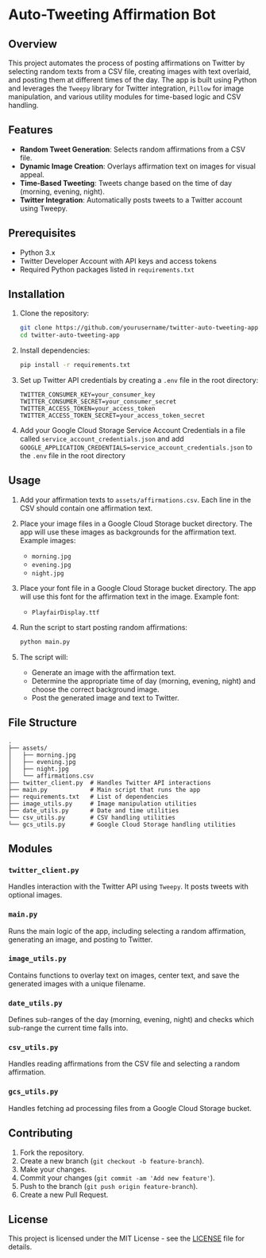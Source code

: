# Auto-Tweeting Affirmation Bot

## Overview

This project automates the process of posting affirmations on Twitter by selecting random texts from a CSV file, creating images with text overlaid, and posting them at different times of the day. The app is built using Python and leverages the `Tweepy` library for Twitter integration, `Pillow` for image manipulation, and various utility modules for time-based logic and CSV handling.

## Features

- **Random Tweet Generation**: Selects random affirmations from a CSV file.
- **Dynamic Image Creation**: Overlays affirmation text on images for visual appeal.
- **Time-Based Tweeting**: Tweets change based on the time of day (morning, evening, night).
- **Twitter Integration**: Automatically posts tweets to a Twitter account using Tweepy.

## Prerequisites

- Python 3.x
- Twitter Developer Account with API keys and access tokens
- Required Python packages listed in `requirements.txt`

## Installation

1. Clone the repository:

   ```bash
   git clone https://github.com/yourusername/twitter-auto-tweeting-app.git
   cd twitter-auto-tweeting-app
   ```

2. Install dependencies:

   ```bash
   pip install -r requirements.txt
   ```

3. Set up Twitter API credentials by creating a `.env` file in the root directory:

   ```env
   TWITTER_CONSUMER_KEY=your_consumer_key
   TWITTER_CONSUMER_SECRET=your_consumer_secret
   TWITTER_ACCESS_TOKEN=your_access_token
   TWITTER_ACCESS_TOKEN_SECRET=your_access_token_secret
   ```


4. Add your Google Cloud Storage Service Account Credentials in a file called `service_account_credentials.json` and add `GOOGLE_APPLICATION_CREDENTIALS=service_account_credentials.json` to the `.env` file in the root directory

## Usage

1. Add your affirmation texts to `assets/affirmations.csv`. Each line in the CSV should contain one affirmation text.

2. Place your image files in a Google Cloud Storage bucket directory. The app will use these images as backgrounds for the affirmation text. Example images:
   - `morning.jpg`
   - `evening.jpg`
   - `night.jpg`

3. Place your font file in a Google Cloud Storage bucket directory. The app will use this font for the affirmation text in the image. Example font:
   - `PlayfairDisplay.ttf`

3. Run the script to start posting random affirmations:

   ```bash
   python main.py
   ```

4. The script will:
   - Generate an image with the affirmation text.
   - Determine the appropriate time of day (morning, evening, night) and choose the correct background image.
   - Post the generated image and text to Twitter.

## File Structure

```
.
├── assets/
│   ├── morning.jpg
│   ├── evening.jpg
│   ├── night.jpg
│   └── affirmations.csv
├── twitter_client.py  # Handles Twitter API interactions
├── main.py            # Main script that runs the app
├── requirements.txt   # List of dependencies
├── image_utils.py     # Image manipulation utilities
├── date_utils.py      # Date and time utilities
└── csv_utils.py       # CSV handling utilities
└── gcs_utils.py       # Google Cloud Storage handling utilities
```

## Modules

### `twitter_client.py`
Handles interaction with the Twitter API using `Tweepy`. It posts tweets with optional images.

### `main.py`
Runs the main logic of the app, including selecting a random affirmation, generating an image, and posting to Twitter.

### `image_utils.py`
Contains functions to overlay text on images, center text, and save the generated images with a unique filename.

### `date_utils.py`
Defines sub-ranges of the day (morning, evening, night) and checks which sub-range the current time falls into.

### `csv_utils.py`
Handles reading affirmations from the CSV file and selecting a random affirmation.


### `gcs_utils.py`
Handles fetching ad processing files from a Google Cloud Storage bucket.

## Contributing

1. Fork the repository.
2. Create a new branch (`git checkout -b feature-branch`).
3. Make your changes.
4. Commit your changes (`git commit -am 'Add new feature'`).
5. Push to the branch (`git push origin feature-branch`).
6. Create a new Pull Request.

## License

This project is licensed under the MIT License - see the [LICENSE](LICENSE) file for details.
